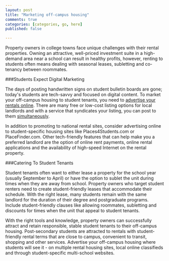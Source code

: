 ```yaml
---
layout: post
title: "Marketing off-campus housing"
comments: true
categories: [categories, go, here]
published: false

---
```


Property owners in college towns face unique challenges with their rental properties. Owning an attractive, well-priced investment suite in a high-demand area near a school can result in healthy profits, however, renting to students often means dealing with seasonal leases, subletting and co-tenancy between roommates.

###Students Expect Digital Marketing

The days of posting handwritten signs on student bulletin boards are gone; today's students are tech-savvy and focused on digital content. To market your off-campus housing to student tenants, you need to [advertise your rentals online](http://www.rentobo.com). There are many free or low-cost listing options for local landlords and with a service that syndicates your listing, you can post to them [simultaneously](http://www.rentobo.com/benefits).

In addition to promoting to national rental sites, consider advertising online to student-specific housing sites like Places4Students.com or PlaceFinder.com. Other tech-friendly features that can help make you a preferred landlord are the option of online rent payments, online rental applications and the availability of high-speed Internet on the rental property.

###Catering To Student Tenants

Student tenants often want to either lease a property for the school year (usually September to April) or have the option to sublet the unit during times when they are away from school. Property owners who target student renters need to create student-friendly leases that accommodate their schedule. With the right lease, many students remain with the same landlord for the duration of their degree and postgraduate programs. Include student-friendly clauses like allowing roommates, subletting and discounts for times when the unit that appeal to student tenants.

With the right tools and knowledge, property owners can successfully attract and retain responsible, stable student tenants to their off-campus housing. Post-secondary students are attracted to rentals with student-friendly rental terms that are close to campus, convenient to transit, shopping and other services. Advertise your off-campus housing where students will see it - on multiple rental housing sites, local online classifieds and through student-specific multi-school websites.